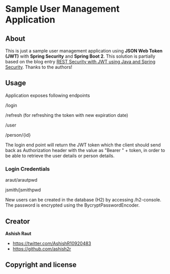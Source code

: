 # Sample User Management Application


## About
This is just a sample user management application using **JSON Web Token (JWT)** with **Spring Security** and
**Spring Boot 2**. This solution is partially based on the blog entry
[REST Security with JWT using Java and Spring Security](https://www.toptal.com/java/rest-security-with-jwt-spring-security-and-java). Thanks to the authors!


## Usage
Application exposes following endpoints

/login

/refresh (for refreshing the token with new expiration date)

/user

/person/{id}

The login end point will return the JWT token which the client should send back as Authorization header with the value as "Bearer " + token, in order to be able to retrieve the user details or person details.

### Login Credentials

araut/arautpwd

jsmith/jsmithpwd

New users can be created in the database (H2) by accessing /h2-console.  The password is encrypted using the BycryptPasswordEncoder.

## Creator

**Ashish Raut**

* <https://twitter.com/AshishR10920483>
* <https://github.com/ashish2r>

## Copyright and license

